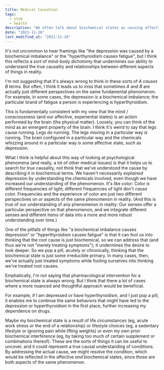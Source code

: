 ```yaml
---
title: Medical Causation
tags:
  - stub
  - health
description: "We often talk about biochemical states as causing affective states, but maybe they're really the same thing."
date: "2021-11-26"
last_modified_at: "2021-11-26"
---
```


It's not uncommon to hear framings like "the depression was caused by a biochemical imbalance" or the "hyperthyroidism causes fatigue", but I think this reflects a sort of mind-body dichotomy that undermines our ability to understand the true causality and relationships between different aspects of things in reality.

I'm not suggesting that it's always wrong to think in these sorts of _A causes B_ terms. But often, I think it leads us to miss that sometimes _A_ and _B_ are actually just different perspectives on the same fundamental phenomenon. For example, in some cases, the depression _is_ a biochemical imbalance; the particular brand of fatigue a person is experiencing _is_ hyperthyroidism.

This is fundamentally consistent with my view that the mind / consciousness (and our affective, experiential states) is an action performed by the brain (the physical matter). Loosely, you can think of the mind as an emergent property of the brain. I think it's weird to say that legs cause running. Legs _do_ running. The legs moving in a particular way _is_ running. The brain configured in a particular way and the chemicals whizzing around in a particular way _is_ some affective state, such as depression.

What I think is helpful about this way of looking at psychological phenomena (and really, a lot of other medical issues) is that it helps us to search for _true_ causality, not think that we've understood the cause by describing it in biochemical terms. We haven't necessarily _explained_ depression by understanding the chemicals involved, even though we have increased our understanding of the phenomenon. It's like color: Color _is_ different frequencies of light; different frequencies of light don't _cause_ color. Frequencies and the experience of color are just two different perspectives on or aspects of the same phenomenon in reality. (And this is true of our understanding of any phenomenon in reality: Our senses offer a particular perspective on that phenomenon, and we integrate different senses and different items of data into a more and more robust understanding over time.)

One of the pitfalls of things like "a biochemical imbalance causes depression" or "hyperthyroidism causes fatigue" is that it can fool us into thinking that the root cause is just biochemical, so we can address that (and thus we're not "merely treating symptoms"); it undermines the desire to look deeper. So we pop a pill, acutely or chronically, thinking that the biochemical state is just some irreducible primary. In many cases, then, we've actually just treated symptoms while fooling ourselves into thinking we've treated root causes.

Emphatically, I'm not saying that pharmacological intervention for a biochemical state is always wrong. But I think that there a lot of cases where a more nuanced and thoughtful approach would be beneficial.

For example, if I am depressed or have hyperthyroidism, and I just pop a pill, it enables me to continue the same behaviors that might have led to the depression or hyperthyroidism in the first place, further increasing my dependence on drugs.

Maybe my biochemical state is a result of life circumstances (eg, acute work stress or the end of a relationship) or lifestyle choices (eg, a sedentary lifestyle or ignoring pain while lifting weights) or even my own prior biochemical interference (eg, by taking too much of certain supplement or combinations thereof). These are the sorts of things it can be useful to uncover, and it could represent a true causal understanding of conditions. By addressing the actual cause, we might resolve the condition, which would be reflected in the affective _and_ biochemical states, since those are both aspects of the same phenomenon.
